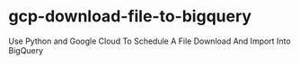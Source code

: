 # gcp-download-file-to-bigquery
Use Python and Google Cloud To Schedule A File Download And Import Into BigQuery
